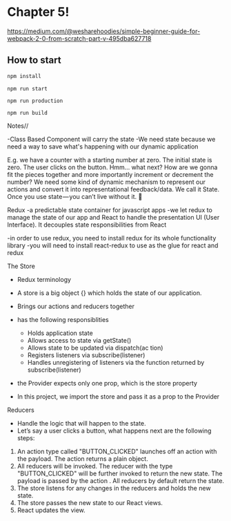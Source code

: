 # Chapter 5!

https://medium.com/@wesharehoodies/simple-beginner-guide-for-webpack-2-0-from-scratch-part-v-495dba627718

## How to start

```bash
npm install
```

```
npm run start
```

```
npm run production
```

```
npm run build
```


Notes//

-Class Based Component will carry the state
-We need state because we need a way to save what's happening with our dynamic application 

E.g.
we have a counter with a starting number at zero. The initial state is zero. The user clicks on the button. Hmm… what next? How are we gonna fit the pieces together and more importantly increment or decrement the number? We need some kind of dynamic mechanism to represent our actions and convert it into representational feedback/data. We call it State. Once you use state — you can’t live without it. 💪


Redux 
-a predictable state container for javascript apps
-we let redux to manage the state of our app and React to handle the presentation UI (User Interface). It decouples state responsibilities from React

-in order to use redux, you need to install redux for its whole functionality library
-you will need to install react-redux to use as the glue for react and redux

The Store 
- Redux terminology
- A store is a big object {} which holds the state of our application.
- Brings our actions and reducers together
- has  the following responsiblities
   - Holds application state
   - Allows access to state via getState()
   - Allows state to be updated via dispatch(ac tion)
   - Registers listeners via subscribe(listener)
   - Handles unregistering of listeners via the function returned by subscribe(listener)
- the Provider expects only one prop, which is the store property

- In this project, we import the store and pass it as a prop to the Provider

Reducers
- Handle the logic that will happen to the state.
- Let’s say a user clicks a button, what happens next are the following steps:

1. An action type called "BUTTON_CLICKED" launches off an action with the payload. The action returns a plain object.
2. All reducers will be invoked. The reducer with the type "BUTTON_CLICKED" will be further invoked to return the new state. The payload is passed by the action . All reducers by default return the state.
3. The store listens for any changes in the reducers and holds the new state.
4. The store passes the new state to our React views.
5. React updates the view.